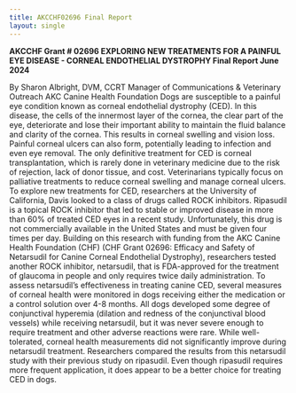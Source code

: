 ```yaml
---
title: AKCCHF02696 Final Report
layout: single
---
```

**AKCCHF Grant # 02696 EXPLORING NEW TREATMENTS FOR A PAINFUL EYE DISEASE - CORNEAL ENDOTHELIAL DYSTROPHY
Final Report June 2024**

By Sharon Albright, DVM, CCRT
Manager of Communications & Veterinary Outreach
AKC Canine Health Foundation 
Dogs are susceptible to a painful eye condition known as corneal endothelial dystrophy (CED). In this disease, the cells of the innermost layer of the cornea, the clear part of the eye, deteriorate and lose their important ability to maintain the fluid balance and clarity of the cornea. This results in corneal swelling and vision loss. Painful corneal ulcers can also form, potentially leading to infection and even eye removal. 
The only definitive treatment for CED is corneal transplantation, which is rarely done in veterinary medicine due to the risk of rejection, lack of donor tissue, and cost. Veterinarians typically focus on palliative treatments to reduce corneal swelling and manage corneal ulcers. 
To explore new treatments for CED, researchers at the University of California, Davis looked to a class of drugs called ROCK inhibitors. Ripasudil is a topical ROCK inhibitor that led to stable or improved disease in more than 60% of treated CED eyes in a recent study. Unfortunately, this drug is not commercially available in the United States and must be given four times per day. Building on this research with funding from the AKC Canine Health Foundation (CHF) (CHF Grant 02696: Efficacy and Safety of Netarsudil for Canine Corneal Endothelial Dystrophy), researchers tested another ROCK inhibitor, netarsudil, that is FDA-approved for the treatment of glaucoma in people and only requires twice daily administration. 
To assess netarsudil’s effectiveness in treating canine CED, several measures of corneal health were monitored in dogs receiving either the medication or a control solution over 4-8 months. All dogs developed some degree of conjunctival hyperemia (dilation and redness of the conjunctival blood vessels) while receiving netarsudil, but it was never severe enough to require treatment and other adverse reactions were rare. While well-tolerated, corneal health measurements did not significantly improve during netarsudil treatment.
Researchers compared the results from this netarsudil study with their previous study on ripasudil. Even though ripasudil requires more frequent application, it does appear to be a better choice for treating CED in dogs.
